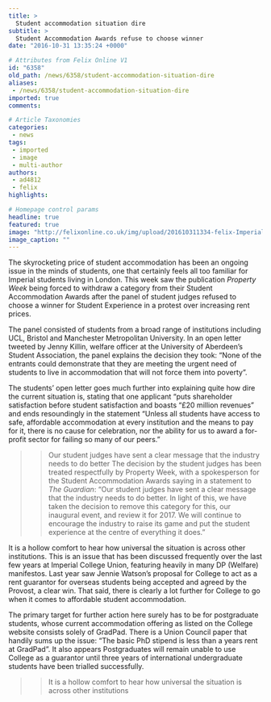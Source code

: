 ```yaml
---
title: >
  Student accommodation situation dire
subtitle: >
  Student Accommodation Awards refuse to choose winner
date: "2016-10-31 13:35:24 +0000"

# Attributes from Felix Online V1
id: "6358"
old_path: /news/6358/student-accommodation-situation-dire
aliases:
 - /news/6358/student-accommodation-situation-dire
imported: true
comments:

# Article Taxonomies
categories:
 - news
tags:
 - imported
 - image
 - multi-author
authors:
 - ad4812
 - felix
highlights:

# Homepage control params
headline: true
featured: true
image: "http://felixonline.co.uk/img/upload/201610311334-felix-ImperialCampus-319--tojpeg_1433261472249_x2.jpg"
image_caption: ""
---
```


The skyrocketing price of student accommodation has been an ongoing issue in the minds of students, one that certainly feels all too familiar for Imperial students living in London.  This week saw the publication _Property Week_ being forced to withdraw a category from their Student Accommodation Awards after the panel of student judges refused to choose a winner for Student Experience in a protest over increasing rent prices.

The panel consisted of students from a broad range of institutions including UCL, Bristol and Manchester Metropolitan University. In an open letter tweeted by Jenny Killin, welfare officer at the University of Aberdeen’s Student Association, the panel explains the decision they took: “None of the entrants could demonstrate that they are meeting the urgent need of students to live in accommodation that will not force them into poverty”.

The students’ open letter goes much further into explaining quite how dire the current situation is, stating that one applicant “puts shareholder satisfaction before student satisfaction and boasts “£20 million revenues” and ends resoundingly in the statement “Unless all students have access to safe, affordable accommodation at every institution and the means to pay for it, there is no cause for celebration, nor the ability for us to award a for-profit sector for failing so many of our peers.”
> > Our student judges have sent a clear message that the industry needs to do better
The decision by the student judges has been treated respectfully by Property Week, with a spokesperson for the Student Accommodation Awards saying in a statement to _The Guardian_: “Our student judges have sent a clear message that the industry needs to do better. In light of this, we have taken the decision to remove this category for this, our inaugural event, and review it for 2017. We will continue to encourage the industry to raise its game and put the student experience at the centre of everything it does.”

It is a hollow comfort to hear how universal the situation is across other institutions. This is an issue that has been discussed frequently over the last few years at Imperial College Union, featuring heavily in many DP (Welfare) manifestos. Last year saw Jennie Watson’s proposal for College to act as a rent guarantor for overseas students being accepted and agreed by the Provost, a clear win. That said, there is clearly a lot further for College to go when it comes to affordable student accommodation.

The primary target for further action here surely has to be for postgraduate students, whose current accommodation offering as listed on the College website consists solely of GradPad. There is a Union Council paper that handily sums up the issue: “The basic PhD stipend is less than a years rent at GradPad”. It also appears Postgraduates will remain unable to use College as a guarantor until three years of international undergraduate students have been trialled successfully.
> > It is a hollow comfort to hear how universal the situation is across other institutions

